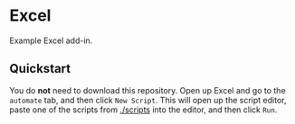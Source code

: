 # Excel

Example Excel add-in.

## Quickstart

You do **not** need to download this repository.
Open up Excel and go to the `automate` tab, and then click `New Script`.
This will open up the script editor, paste one of the scripts from [./scripts](./scripts) into the editor, and then click `Run`.
